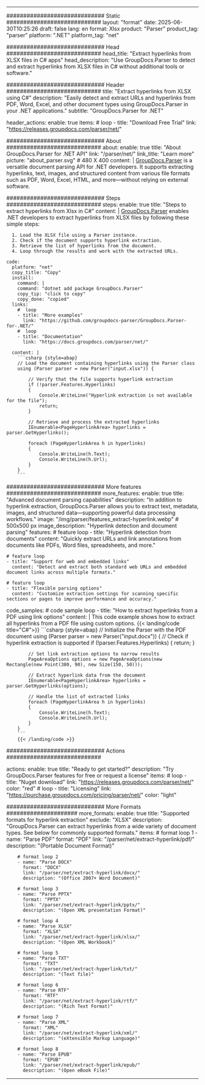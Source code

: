 


---
############################# Static ############################
layout: "format"
date:  2025-06-30T10:25:26
draft: false
lang: en
format: Xlsx
product: "Parser"
product_tag: "parser"
platform: ".NET"
platform_tag: "net"

############################# Head ############################
head_title: "Extract hyperlinks from XLSX files in C# apps"
head_description: "Use GroupDocs.Parser to detect and extract hyperlinks from XLSX files in C# without additional tools or software."

############################# Header ############################
title: "Extract hyperlinks from XLSX using C#" 
description: "Easily detect and extract URLs and hyperlinks from PDF, Word, Excel, and other document types using GroupDocs.Parser in your .NET applications."
subtitle: "GroupDocs.Parser for .NET" 

header_actions:
  enable: true
  items:
    #  loop
    - title: "Download Free Trial"
      link: "https://releases.groupdocs.com/parser/net/"
      
############################# About ############################
about:
    enable: true
    title: "About GroupDocs.Parser for .NET API"
    link: "/parser/net/"
    link_title: "Learn more"
    picture: "about_parser.svg" # 480 X 400
    content: |
       [GroupDocs.Parser](/parser/net/) is a versatile document parsing API for .NET developers. It supports extracting hyperlinks, text, images, and structured content from various file formats such as PDF, Word, Excel, HTML, and more—without relying on external software.

############################# Steps ############################
steps:
    enable: true
    title: "Steps to extract hyperlinks from Xlsx in C#"
    content: |
      [GroupDocs.Parser](/parser/net/) enables .NET developers to extract hyperlinks from XLSX files by following these simple steps:
      
      1. Load the XLSX file using a Parser instance.
      2. Check if the document supports hyperlink extraction.
      3. Retrieve the list of hyperlinks from the document.
      4. Loop through the results and work with the extracted URLs.
   
    code:
      platform: "net"
      copy_title: "Copy"
      install:
        command: |
        command: "dotnet add package GroupDocs.Parser"
        copy_tip: "click to copy"
        copy_done: "copied"
      links:
        #  loop
        - title: "More examples"
          link: "https://github.com/groupdocs-parser/GroupDocs.Parser-for-.NET/"
        #  loop
        - title: "Documentation"
          link: "https://docs.groupdocs.com/parser/net/"
          
      content: |
        ```csharp {style=abap}
        // Load the document containing hyperlinks using the Parser class
        using (Parser parser = new Parser("input.xlsx")) {

            // Verify that the file supports hyperlink extraction
            if (!parser.Features.Hyperlinks)
            {
                Console.WriteLine("Hyperlink extraction is not available for the file");
                return;
            }

            // Retrieve and process the extracted hyperlinks
            IEnumerable<PageHyperlinkArea> hyperlinks = parser.GetHyperlinks();

            foreach (PageHyperlinkArea h in hyperlinks)
            {
                Console.WriteLine(h.Text);
                Console.WriteLine(h.Url);
            }
        }
        ```  

############################# More features ############################
more_features:
  enable: true
  title: "Advanced document parsing capabilities"
  description: "In addition to hyperlink extraction, GroupDocs.Parser allows you to extract text, metadata, images, and structured data—supporting powerful data processing workflows."
  image: "/img/parser/features_extract-hyperlink.webp" # 500x500 px
  image_description: "Hyperlink detection and document parsing"
  features:
    # feature loop
    - title: "Hyperlink detection from documents"
      content: "Quickly extract URLs and link annotations from documents like PDFs, Word files, spreadsheets, and more."

    # feature loop
    - title: "Support for web and embedded links"
      content: "Detect and extract both standard web URLs and embedded document links across multiple formats."

    # feature loop
    - title: "Flexible parsing options"
      content: "Customize extraction settings for scanning specific sections or pages to improve performance and accuracy."
      
  code_samples:
    # code sample loop
    - title: "How to extract hyperlinks from a PDF using link options"
      content: |
        This code example shows how to extract all hyperlinks from a PDF file using custom options.
        {{< landing/code title="C#">}}
        ```csharp {style=abap}
        //  Initialize the Parser with the PDF document
        using (Parser parser = new Parser("input.docx"))
        {
            // Check if hyperlink extraction is supported
            if (!parser.Features.Hyperlinks)
            {
                return;
            }

            // Set link extraction options to narrow results
            PageAreaOptions options = new PageAreaOptions(new Rectangle(new Point(380, 90), new Size(150, 50)));

            // Extract hyperlink data from the document
            IEnumerable<PageHyperlinkArea> hyperlinks = parser.GetHyperlinks(options);

            // Handle the list of extracted links
            foreach (PageHyperlinkArea h in hyperlinks)
            {
                Console.WriteLine(h.Text);
                Console.WriteLine(h.Url);
            }
        }
        ```
        {{< /landing/code >}}


############################# Actions ############################

actions:
  enable: true
  title: "Ready to get started?"
  description: "Try GroupDocs.Parser features for free or request a license"
  items:
    #  loop
    - title: "Nuget download"
      link: "https://releases.groupdocs.com/parser/net/"
      color: "red"
        #  loop
    - title: "Licensing"
      link: "https://purchase.groupdocs.com/pricing/parser/net/"
      color: "light"


############################# More Formats #####################
more_formats:
    enable: true
    title: "Supported formats for hyperlink extraction"
    exclude: "XLSX"
    description: "GroupDocs.Parser can extract hyperlinks from a wide variety of document types. See below for commonly supported formats."
    items: 
        # format loop 1
        - name: "Parse PDF"
          format: "PDF"
          link: "/parser/net/extract-hyperlink/pdf/"
          description: "(Portable Document Format)"
          
        # format loop 2
        - name: "Parse DOCX"
          format: "DOCX"
          link: "/parser/net/extract-hyperlink/docx/"
          description: "(Office 2007+ Word Document)"
          
        # format loop 3
        - name: "Parse PPTX"
          format: "PPTX"
          link: "/parser/net/extract-hyperlink/pptx/"
          description: "(Open XML presentation Format)"
          
        # format loop 4
        - name: "Parse XLSX"
          format: "XLSX"
          link: "/parser/net/extract-hyperlink/xlsx/"
          description: "(Open XML Workbook)"
          
        # format loop 5
        - name: "Parse TXT"
          format: "TXT"
          link: "/parser/net/extract-hyperlink/txt/"
          description: "(Text file)"
          
        # format loop 6
        - name: "Parse RTF"
          format: "RTF"
          link: "/parser/net/extract-hyperlink/rtf/"
          description: "(Rich Text Format)"
          
        # format loop 7
        - name: "Parse XML"
          format: "XML"
          link: "/parser/net/extract-hyperlink/xml/"
          description: "(eXtensible Markup Language)"
          
        # format loop 8
        - name: "Parse EPUB"
          format: "EPUB"
          link: "/parser/net/extract-hyperlink/epub/"
          description: "(Open eBook File)"
         
          

---